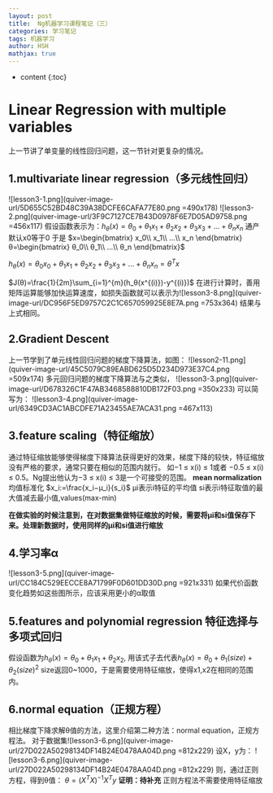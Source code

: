 ```yaml
---
layout: post
title:  Ng机器学习课程笔记（三）
categories: 学习笔记
tags: 机器学习
author: HSH
mathjax: true
---
```


* content
{:toc}
# Linear Regression with multiple variables
上一节讲了单变量的线性回归问题，这一节针对更复杂的情况。

## 1.multivariate linear regression（多元线性回归）
![lesson3-1.png](quiver-image-url/5D655C52BD48C39A38DCFE6CAFA77E80.png =490x178)
![lesson3-2.png](quiver-image-url/3F9C7127CE7B43D0978F6E7D05AD9758.png =456x117)
假设函数表示为：$h_θ(x)=θ_0+θ_1x_1+θ_2x_2+θ_3x_3+...+θ_nx_n$
通产默认x0等于0
于是
$x=\begin{bmatrix}
x_0\\
x_1\\
...\\
x_n
\end{bmatrix}
θ=\begin{bmatrix}
θ_0\\
θ_1\\
...\\
θ_n
\end{bmatrix}$

$h_θ(x)=θ_0x_0+θ_1x_1+θ_2x_2+θ_3x_3+...+θ_nx_n=θ^Tx$

$J(θ)=\frac{1}{2m}\sum_{i=1}^{m}(h_θ(x^{(i)})-y^{(i)})$
在进行计算时，善用矩阵运算能够加快运算速度，如损失函数就可以表示为![lesson3-8.png](quiver-image-url/DC956F5ED9757C2C1C657059925E8E7A.png =753x364)
结果与上式相同。




## 2.Gradient Descent
上一节学到了单元线性回归问题的梯度下降算法，如图：
![lesson2-11.png](quiver-image-url/45C5079C89EABD625D5D234D973E37C4.png =509x174)
多元回归问题的梯度下降算法与之类似，
![lesson3-3.png](quiver-image-url/D678326C1F47AB3468588810DB172F03.png =350x233)
可以简写为：
![lesson3-4.png](quiver-image-url/6349CD3AC1ABCDFE71A23455AE7ACA31.png =467x113)

## 3.feature scaling（特征缩放）
通过特征缩放能够使得梯度下降算法获得更好的效果，梯度下降的较快，特征缩放没有严格的要求，通常只要在相似的范围内就行。
如−1 ≤ x(i) ≤ 1或者 −0.5 ≤ x(i) ≤ 0.5。Ng提出他认为−3 ≤ x(i) ≤ 3是一个可接受的范围。
**mean normalization**均值标准化
$x_i:=\frac{x_i−μ_i}{s_i}$
μi表示i特征的平均值
si表示i特征取值的最大值减去最小值,values(max-min)

**在做实验的时候注意到，在对数据集做特征缩放的时候，需要将μi和si值保存下来。处理新数据时，使用同样的μi和si值进行缩放**
## 4.学习率α
![lesson3-5.png](quiver-image-url/CC184C529EECCE8A71799F0D601DD30D.png =921x331)
如果代价函数变化趋势如这些图所示，应该采用更小的α取值

## 5.features and polynomial regression 特征选择与多项式回归
假设函数为$h_θ(x)=θ_0+θ_1x_1+θ_2x_2$,
用该式子去代表$h_θ(x)=θ_0+θ_1(size)+θ_2(size)^2$
size返回0~1000，于是需要使用特征缩放，使得x1,x2在相同的范围内。

## 6.normal equation（正规方程）
相比梯度下降求解θ值的方法，这里介绍第二种方法：normal equation，正规方程法。
对于数据集![lesson3-6.png](quiver-image-url/27D022A50298134DF14B24E0478AA04D.png =812x229)
设X，y为：
![lesson3-6.png](quiver-image-url/27D022A50298134DF14B24E0478AA04D.png =812x229)
则，通过正则方程，得到θ值：
$θ=(X^TX)^{-1}X^Ty$
**证明：待补充**
正则方程法不需要使用特征缩放